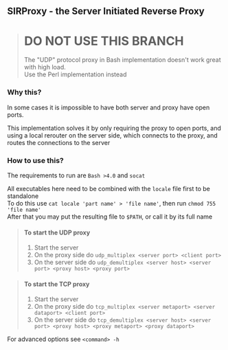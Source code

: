 ## SIRProxy - the Server Initiated Reverse Proxy

> # **DO NOT USE THIS BRANCH** 
>
> The "UDP" protocol proxy in Bash implementation
> doesn't work great with high load.  
> Use the Perl implementation instead

### Why this?

In some cases it is impossible to have
both server and proxy have open ports.  

This implementation solves it by only requiring
the proxy to open ports, and using a local rerouter
on the server side, which connects to the proxy, and routes the
connections to the server

### How to use this?

The requirements to run are `Bash >4.0` and `socat`

All executables here need to be combined with the `locale` file first to be standalone  
To do this use `cat locale 'part name' > 'file name'`, then run `chmod 755 'file name'`  
After that you may put the resulting file to `$PATH`, or call it by its full name

> #### To start the UDP proxy
>
> 1. Start the server
> 2. On the proxy side do `udp_multiplex <server port> <client port>`
> 3. On the server side do `udp_demultiplex <server host> <server port> <proxy host> <proxy port>`

> #### To start the TCP proxy
>
> 1. Start the server
> 2. On the proxy side do `tcp_multiplex <server metaport> <server dataport> <client port>`
> 3. On the server side do `tcp_demultiplex <server host> <server port> <proxy host> <proxy metaport> <proxy dataport>`

For advanced options see `<command> -h`
